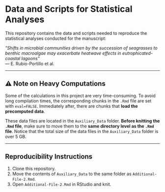 # Data and Scripts for Statistical Analyses

This repository contains the data and scripts needed to reproduce the statistical analyses conducted for the manuscript:  

*"Shifts in microbial communities driven by the succession of seagrasses to benthic macroalgae may exacerbate heatwave effects in eutrophicated-coastal lagoons"*  
— E. Rubio-Portillo et al.

---

## ⚠️ Note on Heavy Computations

Some of the calculations in this project are very time-consuming. To avoid long compilation times, the corresponding chunks in the `.Rmd` file are set with `eval=FALSE`. Immediately after, there are chunks that **load the precomputed data**.

These data files are located in the `Auxiliary_Data` folder. **Before knitting the `.Rmd` file**, make sure to move them to the **same directory level as the `.Rmd` file**. Notice that the total size of the data files in the `Auxiliary_Data` folder is over 5 GB.

---

## Reproducibility Instructions

1. Clone this repository.
2. Move the contents of `Auxiliary_Data` to the same folder as `Additional-File-2.Rmd`.
3. Open `Additional-File-2.Rmd` in RStudio and knit.
